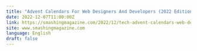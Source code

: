```yaml
---
title: "Advent Calendars For Web Designers And Developers (2022 Edition)"
date: 2022-12-07T11:00:00Z
link: https://smashingmagazine.com/2022/12/tech-advent-calendars-web-developers-web-designers-2022/?utm_medium=RSS&utm_source=news.12bit.vn
site: www.smashingmagazine.com
language: English
draft: false
---
```

